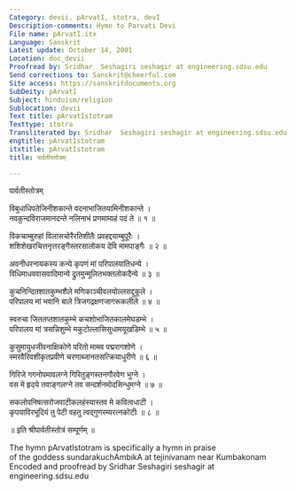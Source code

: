 ```yaml
---
Category: devii, pArvatI, stotra, devI
Description-comments: Hymn to Parvati Devi
File name: pArvatI.itx
Language: Sanskrit
Latest update: October 14, 2001
Location: doc_devii
Proofread by: Sridhar  Seshagiri seshagir at engineering.sdsu.edu
Send corrections to: Sanskrit@cheerful.com
Site access: https://sanskritdocuments.org
SubDeity: pArvatI
Subject: hinduism/religion
Sublocation: devii
Text title: pArvatIstotram
Texttype: stotra
Transliterated by: Sridhar  Seshagiri seshagir at engineering.sdsu.edu
engtitle: pArvatIstotram
itxtitle: pArvatIstotram
title: पार्वतीस्तोत्रम्

---
```

  
 पार्वतीस्तोत्रम्   
  
विबुधाधिपतेजिनीशकान्ते वदनाभाजितयामिनीशकान्ते ।  
नवकुन्दविराजमानदन्ते नलिनाभं प्रणमाम्यहं पदं ते ॥ १ ॥  
  
विकचाम्बुरुहां विलासचोरैरतिशीतैः प्रवहद्दयाम्बुपूरैः ।  
शशिशेखरचित्तनृत्तरङ्गैस्तरसालोकय देवि मामपाङ्गैः ॥ २ ॥  
  
अवनीधरनायकस्य कन्ये कृपणं मां परिपालयातिधन्ये ।  
विधिमाधववासवादिमान्ये द्रुतमुन्मूलितभक्तलोकदैन्ये ॥ ३ ॥  
  
कुचनिन्दितशातकुम्भशैले मणिकाञ्चीवलयोल्लसद्दुकूले ।  
परिपालय मां भवानि बाले त्रिजगद्रक्षणजागरूकलीले ॥ ४ ॥  
  
स्वरुचा जिततप्तशातकुम्भे कचशोभाजितकालमेघडम्भे ।  
परिपालय मां त्रसन्निशुम्भे मकुटोल्लासिसुधामयूखडिम्भे ॥ ५ ॥  
  
कुसुमायुधजीवनाक्षिकोणे परितो मामव पद्मरागशोणे ।  
स्मरवैरिवशीकृतप्रवीणे चरणाब्जानतसत्क्रियाधुरीणे ॥ ६ ॥  
  
गिरिजे गगनोपमावलग्ने गिरितुङ्गस्तनगौरवेण भुग्ने ।  
वस मे हृदये तवाङ्गलग्ने तव सन्दर्शनमोदसिन्धुमग्ने ॥ ७ ॥  
  
सकलोपनिषत्सरोजवाटीकलहंस्यास्तव मे कवित्वधाटी ।  
कृपयाविरभूदियं तु पेटी वहतु त्वद्गुणरम्यरत्नकोटीः ॥ ८ ॥  
  
॥ इति श्रीपार्वतीस्तोत्रं सम्पूर्णम् ॥  
  
  
The hymn pArvatIstotram is specifically a hymn in praise  
of the goddess sundarakuchAmbikA at tejinivanam near Kumbakonam  
Encoded and proofread by Sridhar  Seshagiri seshagir at engineering.sdsu.edu  
  

